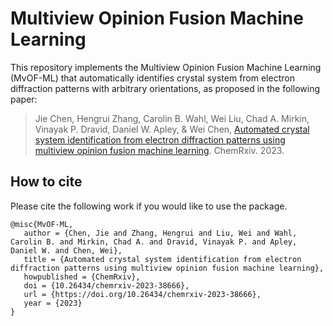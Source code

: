 # Multiview Opinion Fusion Machine Learning

This repository implements the Multiview Opinion Fusion Machine Learning (MvOF-ML) that automatically identifies crystal system from electron diffraction patterns with arbitrary orientations, as proposed in the following paper:
> Jie Chen, Hengrui Zhang, Carolin B. Wahl, Wei Liu, Chad A. Mirkin, Vinayak P. Dravid, Daniel W. Apley, & Wei Chen,  [Automated crystal system identification from electron diffraction patterns using multiview opinion fusion machine learning](https://doi.org/10.26434/chemrxiv-2023-38666). ChemRxiv. 2023.

## How to cite

Please cite the following work if you would like to use the package.
```
@misc{MvOF-ML,
   author = {Chen, Jie and Zhang, Hengrui and Liu, Wei and Wahl, Carolin B. and Mirkin, Chad A. and Dravid, Vinayak P. and Apley, Daniel W. and Chen, Wei},
   title = {Automated crystal system identification from electron diffraction patterns using multiview opinion fusion machine learning},
   howpublished = {ChemRxiv},
   doi = {10.26434/chemrxiv-2023-38666},
   url = {https://doi.org/10.26434/chemrxiv-2023-38666},
   year = {2023}
}
```
